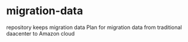 # migration-data
repository keeps migration data
Plan for migration data from traditional daacenter to Amazon cloud
